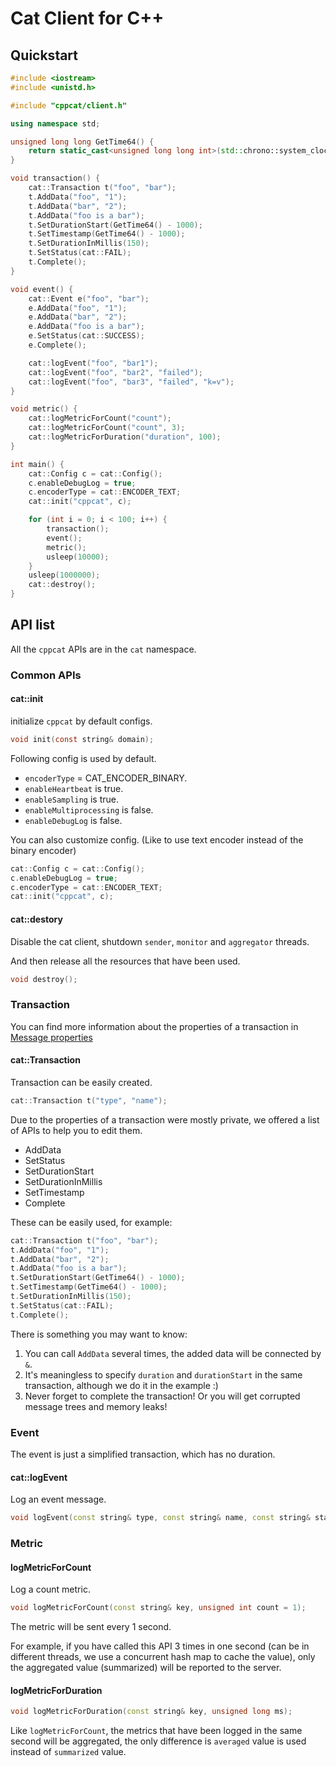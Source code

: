 # Cat Client for C++

## Quickstart

```cpp
#include <iostream>
#include <unistd.h>

#include "cppcat/client.h"

using namespace std;

unsigned long long GetTime64() {
    return static_cast<unsigned long long int>(std::chrono::system_clock::now().time_since_epoch().count() / 1000);
}

void transaction() {
    cat::Transaction t("foo", "bar");
    t.AddData("foo", "1");
    t.AddData("bar", "2");
    t.AddData("foo is a bar");
    t.SetDurationStart(GetTime64() - 1000);
    t.SetTimestamp(GetTime64() - 1000);
    t.SetDurationInMillis(150);
    t.SetStatus(cat::FAIL);
    t.Complete();
}

void event() {
    cat::Event e("foo", "bar");
    e.AddData("foo", "1");
    e.AddData("bar", "2");
    e.AddData("foo is a bar");
    e.SetStatus(cat::SUCCESS);
    e.Complete();

    cat::logEvent("foo", "bar1");
    cat::logEvent("foo", "bar2", "failed");
    cat::logEvent("foo", "bar3", "failed", "k=v");
}

void metric() {
    cat::logMetricForCount("count");
    cat::logMetricForCount("count", 3);
    cat::logMetricForDuration("duration", 100);
}

int main() {
    cat::Config c = cat::Config();
    c.enableDebugLog = true;
    c.encoderType = cat::ENCODER_TEXT;
    cat::init("cppcat", c);

    for (int i = 0; i < 100; i++) {
        transaction();
        event();
        metric();
        usleep(10000);
    }
    usleep(1000000);
    cat::destroy();
}
```

## API list

All the `cppcat` APIs are in the `cat` namespace.

### Common APIs

#### cat::init

initialize `cppcat` by default configs.

```c
void init(const string& domain);
```

Following config is used by default.

* `encoderType` = CAT_ENCODER_BINARY.
* `enableHeartbeat` is true.
* `enableSampling` is true.
* `enableMultiprocessing` is false.
* `enableDebugLog` is false.

You can also customize config. (Like to use text encoder instead of the binary encoder)

```cpp
cat::Config c = cat::Config();
c.enableDebugLog = true;
c.encoderType = cat::ENCODER_TEXT;
cat::init("cppcat", c);
```

#### cat::destory

Disable the cat client, shutdown `sender`, `monitor` and `aggregator` threads.

And then release all the resources that have been used.

```cpp
void destroy();
```

### Transaction

You can find more information about the properties of a transaction in [Message properties](../../README.md#message-properties)

#### cat::Transaction

Transaction can be easily created.

```cpp
cat::Transaction t("type", "name");
```

Due to the properties of a transaction were mostly private, we offered a list of APIs to help you to edit them.

* AddData
* SetStatus
* SetDurationStart
* SetDurationInMillis
* SetTimestamp
* Complete

These can be easily used, for example:

```cpp
cat::Transaction t("foo", "bar");
t.AddData("foo", "1");
t.AddData("bar", "2");
t.AddData("foo is a bar");
t.SetDurationStart(GetTime64() - 1000);
t.SetTimestamp(GetTime64() - 1000);
t.SetDurationInMillis(150);
t.SetStatus(cat::FAIL);
t.Complete();
```

There is something you may want to know:

1. You can call `AddData` several times, the added data will be connected by `&`.
2. It's meaningless to specify `duration` and `durationStart` in the same transaction, although we do it in the example :)
3. Never forget to complete the transaction! Or you will get corrupted message trees and memory leaks!

### Event

The event is just a simplified transaction, which has no duration.

#### cat::logEvent

Log an event message.

```cpp
void logEvent(const string& type, const string& name, const string& status = SUCCESS, const string& data = "");
```

### Metric

#### logMetricForCount

Log a count metric.

```cpp
void logMetricForCount(const string& key, unsigned int count = 1);
```

The metric will be sent every 1 second.

For example, if you have called this API 3 times in one second (can be in different threads, we use a concurrent hash map to cache the value), only the aggregated value (summarized) will be reported to the server.

#### logMetricForDuration

```cpp
void logMetricForDuration(const string& key, unsigned long ms);
```

Like `logMetricForCount`, the metrics that have been logged in the same second will be aggregated, the only difference is `averaged` value is used instead of `summarized` value.
